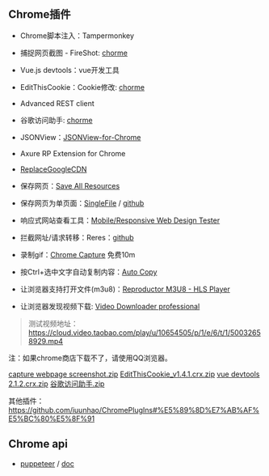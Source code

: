## Chrome插件

- Chrome脚本注入：Tampermonkey
- 捕捉网页截图 - FireShot: [chorme](https://download.csdn.net/download/winsty2008/10467191)
- Vue.js devtools：vue开发工具
- EditThisCookie：Cookie修改: [chorme](https://download.csdn.net/download/winsty2008/10467191)
- Advanced REST client
- 谷歌访问助手: [chorme](https://download.csdn.net/download/winsty2008/10467191)
- JSONView：[JSONView-for-Chrome](https://github.com/gildas-lormeau/JSONView-for-Chrome)
- Axure RP Extension for Chrome
- [ReplaceGoogleCDN](https://github.com/colindcli/ReplaceGoogleCDN)
- 保存网页：[Save All Resources](https://chrome.google.com/webstore/detail/save-all-resources/abpdnfjocnmdomablahdcfnoggeeiedb)
- 保存网页为单页面：[SingleFile](https://chrome.google.com/extensions/detail/mpiodijhokgodhhofbcjdecpffjipkle) / [github](https://github.com/gildas-lormeau/SingleFile)
- 响应式网站查看工具：[Mobile/Responsive Web Design Tester](https://chrome.google.com/webstore/detail/mobileresponsive-web-desi/elmekokodcohlommfikpmojheggnbelo)
- 拦截网址/请求转移：Reres：[github](https://github.com/annnhan/ReRes)
- 录制gif：[Chrome Capture](https://chrome.google.com/webstore/detail/chrome-capture/ggaabchcecdbomdcnbahdfddfikjmphe) 免费10m
- 按Ctrl+选中文字自动复制内容：[Auto Copy](https://chrome.google.com/webstore/detail/auto-copy/bijpdibkloghppkbmhcklkogpjaenfkg)


- 让浏览器支持打开文件(m3u8)：[Reproductor M3U8 - HLS Player](https://chrome.google.com/webstore/detail/reproductor-m3u8-hls-play/lcipembjfkmeggpihdpdgnjildgniffl)
- 让浏览器发现视频下载: [Video Downloader professional](https://chrome.google.com/webstore/detail/video-downloader-professi/bacakpdjpomjaelpkpkabmedhkoongbi)


> 测试视频地址：https://cloud.video.taobao.com/play/u/10654505/p/1/e/6/t/1/50032658929.mp4


注：如果chrome商店下载不了，请使用QQ浏览器。


[capture webpage screenshot.zip](https://github.com/colindcli/CodeGit/files/1265530/capture.webpage.screenshot.zip)
[EditThisCookie_v1.4.1.crx.zip](https://github.com/colindcli/CodeGit/files/1265529/EditThisCookie_v1.4.1.crx.zip)
[vue devtools 2.1.2.crx.zip](https://github.com/colindcli/CodeGit/files/1265531/vue.devtools.2.1.2.crx.zip)
[谷歌访问助手.zip](https://github.com/colindcli/CodeGit/files/1265528/default.zip)


其他插件：https://github.com/iuunhao/ChromePlugIns#%E5%89%8D%E7%AB%AF%E5%BC%80%E5%8F%91




## Chrome api

- [puppeteer](https://github.com/GoogleChrome/puppeteer) / [doc](https://pptr.dev/)